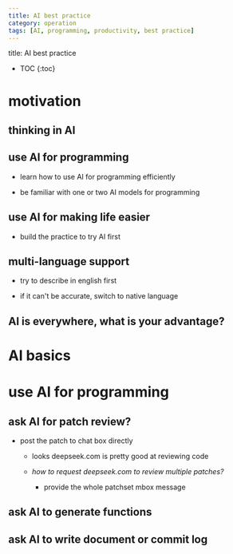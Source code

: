 ```yaml
---
title: AI best practice
category: operation
tags: [AI, programming, productivity, best practice]
---
```


title:  AI best practice

* TOC
{:toc}


# motivation

## thinking in AI

## use AI for programming

- learn how to use AI for programming efficiently

- be familiar with one or two AI models for programming


## use AI for making life easier

- build the practice to try AI first


## multi-language support

- try to describe in english first

- if it can't be accurate, switch to native language


## AI is everywhere, what is your advantage?


# AI basics

# use AI for programming

## ask AI for patch review?

- post the patch to chat box directly

    - looks deepseek.com is pretty good at reviewing code

    - *how to request deepseek.com to review multiple patches?*

        - provide the whole patchset mbox message


## ask AI to generate functions


## ask AI to write document or commit log



